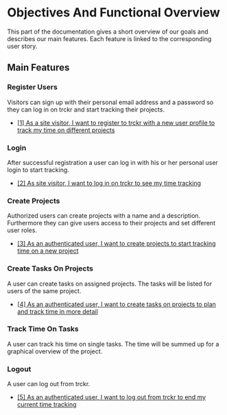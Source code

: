 # Objectives And Functional Overview

This part of the documentation gives a short overview of our goals and describes our main features.
Each feature is linked to the corresponding user story.

## Main Features

### Register Users
Visitors can sign up with their personal email address and a password so they can log in on trckr and start tracking their projects.

* [[1] As a site visitor, I want to register to trckr with a new user profile to track my time on different projects](https://trello.com/c/UovX40HO/10-1-as-a-site-visitor-i-want-to-register-to-trckr-with-a-new-user-profile-to-track-my-time-on-different-projects)

### Login
After successful registration a user can log in with his or her personal user login to start tracking.

* [[2] As site visitor, I want to log in on trckr to see my time tracking](https://trello.com/c/sIiQjiKy/11-2-as-site-visitor-i-want-to-log-in-on-trckr-to-see-my-time-tracking)

### Create Projects
Authorized users can create projects with a name and a description. Furthermore they can give users access to their projects and set different user roles.

* [[3] As an authenticated user, I want to create projects to start tracking time on a new project](https://trello.com/c/3nA1am0C/12-3-as-an-authenticated-user-i-want-to-create-projects-to-start-tracking-time-on-a-new-project)

### Create Tasks On Projects
A user can create tasks on assigned projects. The tasks will be listed for users of the same project.

* [[4] As an authenticated user, I want to create tasks on projects to plan and track time in more detail](https://trello.com/c/YlqfUCtf/13-4-as-an-authenticated-user-i-want-to-create-tasks-on-projects-to-plan-and-track-time-in-more-detail)

### Track Time On Tasks
A user can track his time on single tasks. The time will be summed up for a graphical overview of the project.

### Logout
A user can log out from trckr.

* [[5] As an authenticated user, I want to log out from trckr to end my current time tracking](https://trello.com/c/aF5Tto8L/16-5-as-an-authenticated-user-i-want-to-log-out-from-trckr-to-end-my-current-time-tracking)

